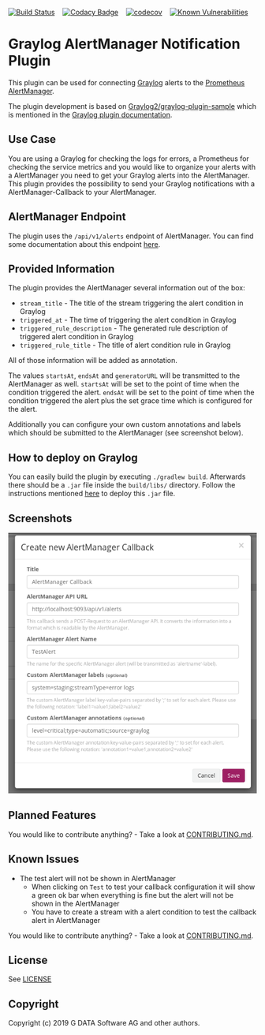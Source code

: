 [![Build Status](https://travis-ci.org/GDATASoftwareAG/Graylog-Plugin-AlertManager-Callback.svg?branch=master)](https://travis-ci.org/GDATASoftwareAG/Graylog-Plugin-AlertManager-Callback)
&nbsp;&nbsp;&nbsp;[![Codacy Badge](https://api.codacy.com/project/badge/Grade/c3a48bd0e2e64a2499cc25c7d2a3abe6)](https://app.codacy.com/app/StefanHufschmidt/Graylog-Plugin-AlertManager-Callback?utm_source=github.com&utm_medium=referral&utm_content=GDATASoftwareAG/Graylog-Plugin-AlertManager-Callback&utm_campaign=Badge_Grade_Dashboard)
&nbsp;&nbsp;&nbsp;[![codecov](https://codecov.io/gh/GDATASoftwareAG/Graylog-Plugin-AlertManager-Callback/branch/master/graph/badge.svg)](https://codecov.io/gh/GDATASoftwareAG/Graylog-Plugin-AlertManager-Callback)
&nbsp;&nbsp;&nbsp;[![Known Vulnerabilities](https://snyk.io/test/github/GDATASoftwareAG/Graylog-Plugin-AlertManager-Callback/badge.svg)](https://snyk.io/test/github/GDATASoftwareAG/Graylog-Plugin-AlertManager-Callback)

# Graylog AlertManager Notification Plugin   
This plugin can be used for connecting [Graylog](https://www.graylog.org/) alerts to the [Prometheus](https://prometheus.io/) [AlertManager](https://prometheus.io/docs/alerting/alertmanager/).

The plugin development is based on [Graylog2/graylog-plugin-sample](https://github.com/Graylog2/graylog-plugin-sample) which is mentioned in the [Graylog plugin documentation](http://docs.graylog.org/en/2.4/pages/plugins.html).

## Use Case
You are using a Graylog for checking the logs for errors, a Prometheus for checking the service metrics and you would like to organize your alerts with a AlertManager you need to get your Graylog alerts into the AlertManager.
This plugin provides the possibility to send your Graylog notifications with a AlertManager-Callback to your AlertManager.

## AlertManager Endpoint
The plugin uses the `/api/v1/alerts` endpoint of AlertManager. You can find some documentation about this endpoint [here](https://prometheus.io/docs/alerting/clients/).

## Provided Information
The plugin provides the AlertManager several information out of the box:
* `stream_title` - The title of the stream triggering the alert condition in Graylog
* `triggered_at` - The time of triggering the alert condition in Graylog
* `triggered_rule_description` - The generated rule description of triggered alert condition in Graylog
* `triggered_rule_title` - The title of alert condition rule in Graylog

All of those information will be added as annotation.

The values `startsAt`, `endsAt` and `generatorURL` will be transmitted to the AlertManager as well.
`startsAt` will be set to the point of time when the condition triggered the alert.
`endsAt` will be set to the point of time when the condition triggered the alert plus the set grace time which is configured for the alert.

Additionally you can configure your own custom annotations and labels which should be submitted to the AlertManager (see screenshot below).

## How to deploy on Graylog
You can easily build the plugin by executing `./gradlew build`. 
Afterwards there should be a `.jar` file inside the `build/libs/` directory.
Follow the instructions mentioned [here](http://docs.graylog.org/en/2.4/pages/plugins.html#installing-and-loading-plugins) to deploy this `.jar` file.

## Screenshots
![Configuration of Callback](images/New_AlertManager_Callback_Window.png)

## Planned Features
You would like to contribute anything? - Take a look at [CONTRIBUTING.md](CONTRIBUTING.md).

## Known Issues
* The test alert will not be shown in AlertManager
    * When clicking on `Test` to test your callback configuration it will show a green ok bar when everything is fine but the alert will not be shown in the AlertManager
    * You have to create a stream with a alert condition to test the callback alert in AlertManager

You would like to contribute anything? - Take a look at [CONTRIBUTING.md](CONTRIBUTING.md).

## License
See [LICENSE](LICENSE)

## Copyright

Copyright (c) 2019 G DATA Software AG and other authors.
